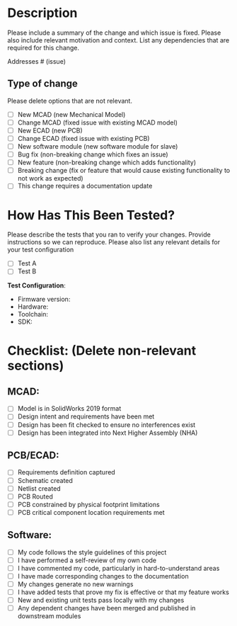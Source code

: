 # Description

Please include a summary of the change and which issue is fixed. Please also include relevant motivation and context. List any dependencies that are required for this change.

Addresses # (issue)

## Type of change

Please delete options that are not relevant.

- [ ] New MCAD (new Mechanical Model)
- [ ] Change MCAD (fixed issue with existing MCAD model)
- [ ] New ECAD (new PCB)
- [ ] Change ECAD (fixed issue with existing PCB)
- [ ] New software module (new software module for slave)
- [ ] Bug fix (non-breaking change which fixes an issue)
- [ ] New feature (non-breaking change which adds functionality)
- [ ] Breaking change (fix or feature that would cause existing functionality to not work as expected)
- [ ] This change requires a documentation update

# How Has This Been Tested?

Please describe the tests that you ran to verify your changes. Provide instructions so we can reproduce. Please also list any relevant details for your test configuration

- [ ] Test A
- [ ] Test B

**Test Configuration**:
* Firmware version:
* Hardware:
* Toolchain:
* SDK:

# Checklist: (Delete non-relevant sections)

## MCAD:
- [ ] Model is in SolidWorks 2019 format
- [ ] Design intent and requirements have been met
- [ ] Design has been fit checked to ensure no interferences exist
- [ ] Design has been integrated into Next Higher Assembly (NHA)

## PCB/ECAD:
- [ ] Requirements definition captured
- [ ] Schematic created
- [ ] Netlist created
- [ ] PCB Routed
- [ ] PCB constrained by physical footprint limitations
- [ ] PCB critical component location requirements met

## Software:
- [ ] My code follows the style guidelines of this project
- [ ] I have performed a self-review of my own code
- [ ] I have commented my code, particularly in hard-to-understand areas
- [ ] I have made corresponding changes to the documentation
- [ ] My changes generate no new warnings
- [ ] I have added tests that prove my fix is effective or that my feature works
- [ ] New and existing unit tests pass locally with my changes
- [ ] Any dependent changes have been merged and published in downstream modules
